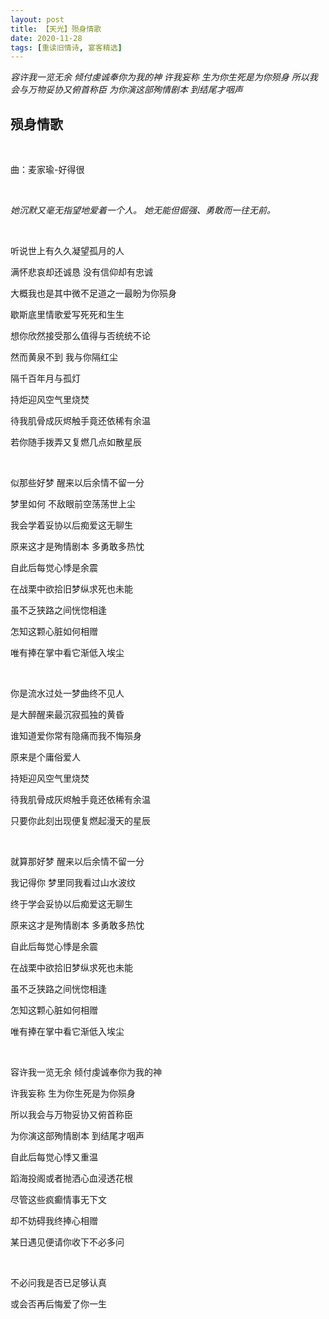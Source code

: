 ```yaml
---
layout: post
title: 【天光】殒身情歌
date: 2020-11-28
tags: [重读旧情诗, 宴客精选]
---
```


*容许我一览无余 倾付虔诚奉你为我的神 许我妄称 生为你生死是为你殒身 所以我会与万物妥协又俯首称臣 为你演这部殉情剧本 到结尾才咽声*

## 殒身情歌

<br>

曲：麦家瑜-好得很

<br>

*她沉默又毫无指望地爱着一个人。
她无能但倔强、勇敢而一往无前。*

<br>

听说世上有久久凝望孤月的人

满怀悲哀却还诚恳 没有信仰却有忠诚

大概我也是其中微不足道之一最盼为你殒身

歇斯底里情歌爱写死死和生生

想你欣然接受那么值得与否统统不论

然而黄泉不到 我与你隔红尘

隔千百年月与孤灯

持炬迎风空气里烧焚

待我肌骨成灰烬触手竟还依稀有余温

若你随手拨弄又复燃几点如散星辰

<br>

似那些好梦 醒来以后余情不留一分

梦里如何 不敌眼前空荡荡世上尘

我会学着妥协以后痴爱这无聊生

原来这才是殉情剧本 多勇敢多热忱

自此后每觉心悸是余震

在战栗中欲拾旧梦纵求死也未能

虽不乏狭路之间恍惚相逢

怎知这颗心脏如何相赠

唯有捧在掌中看它渐低入埃尘

<br>

你是流水过处一梦曲终不见人

是大醉醒来最沉寂孤独的黄昏

谁知道爱你常有隐痛而我不悔殒身

原来是个庸俗爱人

持矩迎风空气里烧焚

待我肌骨成灰烬触手竟还依稀有余温

只要你此刻出现便复燃起漫天的星辰

<br>

就算那好梦 醒来以后余情不留一分

我记得你 梦里同我看过山水波纹

终于学会妥协以后痴爱这无聊生

原来这才是殉情剧本 多勇敢多热忱

自此后每觉心悸是余震

在战栗中欲拾旧梦纵求死也未能

虽不乏狭路之间恍惚相逢

怎知这颗心脏如何相赠

唯有捧在掌中看它渐低入埃尘

<br>

容许我一览无余 倾付虔诚奉你为我的神

许我妄称 生为你生死是为你殒身

所以我会与万物妥协又俯首称臣

为你演这部殉情剧本 到结尾才咽声

自此后每觉心悸又重温

蹈海投阁或者抛洒心血浸透花根

尽管这些疯癫情事无下文

却不妨碍我终捧心相赠

某日遇见便请你收下不必多问

<br>

不必问我是否已足够认真

或会否再后悔爱了你一生

<br>
<br>

